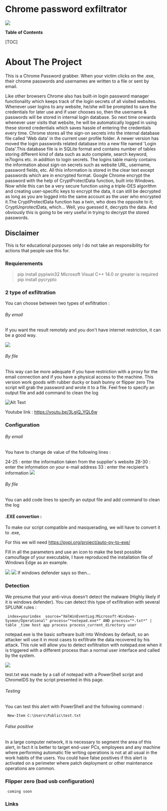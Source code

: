 # Chrome password exfiltrator

![](https://zupimages.net/up/22/38/sfmh.png)

**Table of Contents**

<!-- toc -->

[TOC]

# About The Project

This is a Chrome Password grabber. When your victim clicks on the .exe, their chrome passwords and usernames are written to a file or sent by email.


Like other browsers Chrome also has built-in login password manager functionality which keeps track of the login secrets of all visited websites. Whenever user logins to any website, he/she will be prompted to save the credentials for later use and if user chooses so, then the username & passwords will be stored in internal login database. So next time onwards whenever user visits that website, he will be automatically logged in using these stored credentials which saves hassle of entering the credentials every time.
Chrome stores all the sign-on secrets into the internal database file called 'Web data' in the current user profile folder. A newer version has moved the login passwords related database into a new file named 'Login Data'.This database file is in SQLite format and contains number of tables storing different kind of data such as auto complete, search keyword, ie7logins etc. in addition to login secrets.
The logins table mainly contains the information about sign-on secrets such as website URL, username, password fields, etc. All this information is stored in the clear text except passwords which are in encrypted format.
Google Chrome encrypt the password with the help of CryptProtectData function, built into Windows. Now while this can be a very secure function using a triple-DES algorithm and creating user-specific keys to encrypt the data, it can still be decrypted as long as you are logged into the same account as the user who encrypted it.The CryptProtectData function has a twin, who does the opposite to it; CryptUnprotectData, which... Well, you guessed it, decrypts the data. And obviously this is going to be very useful in trying to decrypt the stored passwords.

## Disclaimer

This is for educational purposes only I do not take an responsibility for actions that people use this for.


### Requierements

> pip install pypiwin32
Microsoft Visual C++ 14.0 or greater is required
pip install pycrypto

### 2 type of exfiltration

You can choose between two types of exfiltration : 

###### By email

If you want the result remotely and you don't have internet restriction, it can be a good way.

![](https://zupimages.net/up/22/39/6iv2.png)

###### By file

This way can be more adequate if you have restriction with a proxy for the email connection and if you have a physical access to the machine.
This version work goods with rubber ducky or bash bunny or flipper zero
The script will grab the password and wrote it to a file. Feel free to specify an output file and add command to clean the log 

![Alt Text](https://media.giphy.com/media/KV89f6lkh0asIu9vZN/giphy.gif)

Youtube link : https://youtu.be/3LgiQ_YQL6w

### Configuration


###### By email

You have to change de value of the following lines :

24-25 : enter the information taken from the supplier's website
28-30 : enter the information on your e-mail address
33 : enter the recipient's information
![](https://zupimages.net/up/22/38/ug6s.png)


###### By file

You can add code lines to specify an output file and add command to clean the log 



#### .EXE convertion :

To make our script compatible and masquerading, we will have to convert it to .exe,

For this we will need https://pypi.org/project/auto-py-to-exe/ 

Fill in all the parameters and use an icon to make the best possible camouflage of your executable,
I have reproduced the installation file of Windows Edge as an example.

![](https://zupimages.net/up/22/39/e8ep.png)
![](https://zupimages.net/up/22/39/6ul4.png) If windows defender says so then...



### Detection

We presume that your anti-virus doesn't detect the malware (Highly likely if it is windows defender). You can detect this type of exfiltration with several SPLUNK rules :


 	 index=yourindex  source="XmlWinEventLog:Microsoft-Windows-Sysmon/Operational" process="*notepad.exe*" AND process="*.txt*" | table _time host app process process_current_directory user

notepad.exe is the basic software built into Windows by default, so an attacker will use it in most cases to exfiltrate the data recovered by his attack.
This rule will allow you to detect exfiltration with notepad.exe when it is triggered with a different process than a normal user interface and called by the system.

![](https://zupimages.net/up/22/39/bwfj.png)

test.txt was made by a call of notepad with a PowerShell script and ChromeIDS by the script presented in this page.

###### Testing

You can test this alert with PowerShell and the following command : 

 	 New-Item C:\Users\Public\test.txt

###### False positive

In a large computer network, it is necessary to segment the area of this alert, in fact it is better to target end-user PCs, employees and any machine where performing automatic file writing operations is not at all usual in the work habits of the users.
You could have false positives if this alert is activated on a perimeter where patch deployment or other maintenance operations are common.

### Flipper zero (bad usb configuration)


	 coming soon


### Links

